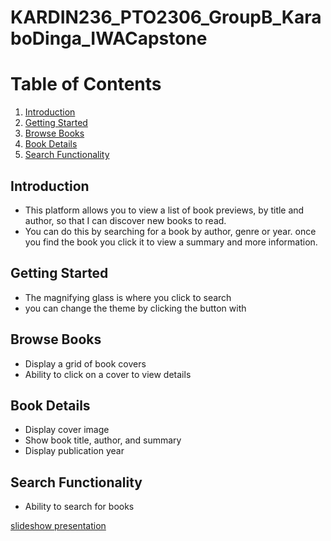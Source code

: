 # KARDIN236_PTO2306_GroupB_KaraboDinga_IWACapstone
# Table of Contents

1. [Introduction](#introduction)
2. [Getting Started](#getting-started)
3. [Browse Books](#browse-books)
4. [Book Details](#book-details)
5. [Search Functionality](#search-functionality)

## Introduction
- This platform allows you to view a list of book previews, by title and author, so that I can discover new books to read.
- You can do this by searching for a book by author, genre or year. once you find the book you click it to view a summary and more information.

## Getting Started
- The magnifying glass is where you click to search 
- you can change the theme by clicking the button with 

## Browse Books
- Display a grid of book covers
- Ability to click on a cover to view details

## Book Details
- Display cover image
- Show book title, author, and summary
- Display publication year

## Search Functionality
- Ability to search for books

 [slideshow presentation](https://www.canva.com/design/DAF1bkQhhzA/ys51tLt_UQcf7yZzBXZvmA/edit?utm_content=DAF1bkQhhzA&utm_campaign=designshare&utm_medium=link2&utm_source=sharebutton)
